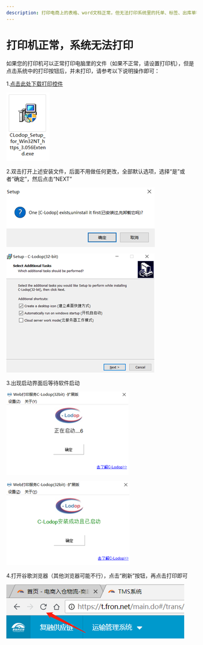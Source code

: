 ```yaml
---
description: 打印电商上的表格、word文档正常，但无法打印系统里的托单、标签、出库单等。
---
```


# 打印机正常，系统无法打印

如果您的打印机可以正常打印电脑里的文件（如果不正常，请设置打印机），但是点击系统中的打印按钮后，并未打印，请参考以下说明操作即可：

1.[点击此处下载打印控件](https://www.fron.net/print/install_lodop32.exe)

![](../.gitbook/assets/image.png)

2.双击打开上述安装文件，后面不用做任何更改，全部默认选项，选择“是”或者“确定”，然后点击“NEXT”

![](../.gitbook/assets/image%20%281%29.png)

![](../.gitbook/assets/image%20%282%29.png)

3.出现启动界面后等待软件启动

![](../.gitbook/assets/image%20%283%29.png)

![](../.gitbook/assets/image%20%285%29.png)

4.打开谷歌浏览器（其他浏览器可能不行），点击“刷新”按钮，再点击打印即可

![](../.gitbook/assets/image%20%286%29.png)

